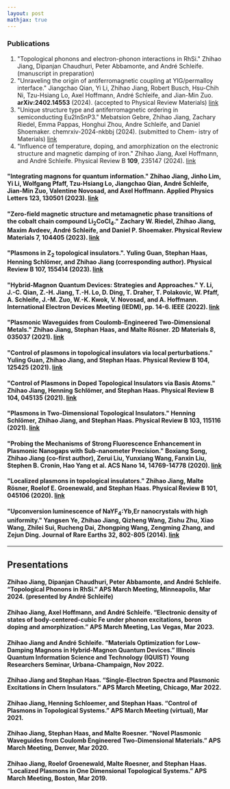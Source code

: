 ```yaml
---
layout: post
mathjax: true
---
```


### **Publications**
1. "Topological phonons and electron-phonon interactions in RhSi." Zhihao Jiang, Dipanjan Chaudhuri, Peter Abbamonte, and André Schleife. (manuscript in preparation)
2. "Unraveling the origin of antiferromagnetic coupling at YIG/permalloy interface." Jiangchao Qian, Yi Li, Zhihao Jiang, Robert Busch, Hsu-Chih Ni, Tzu-Hsiang Lo, Axel Hoffmann, André Schleife, and Jian-Min Zuo.  **arXiv:2402.14553** (2024). (accepted to Physical Review Materials) [link](https://arxiv.org/abs/2402.14553)
3. "Unique structure type and antiferromagnetic ordering in semiconducting Eu2InSnP3." Mebatsion Gebre, Zhihao Jiang, Zachary Riedel, Emma Pappas, Honghui Zhou, Andre Schleife, and Daniel Shoemaker. chemrxiv-2024-nkbbj (2024). (submitted to Chem- istry of Materials) [link](https://chemrxiv.org/engage/chemrxiv/article-details/665b7f8b91aefa6ce18f6048)
4. "Influence of temperature, doping, and amorphization on the electronic structure and magnetic damping of iron." Zhihao Jiang, Axel Hoffmann, and André Schleife. Physical Review B **109**, 235147 (2024). [link](https://journals.aps.org/prb/abstract/10.1103/PhysRevB.109.235147)


#### "Integrating magnons for quantum information." Zhihao Jiang, Jinho Lim, Yi Li, Wolfgang Pfaff, Tzu-Hsiang Lo, Jiangchao Qian, André Schleife, Jian-Min Zuo, Valentine Novosad, and Axel Hoffmann.  Applied Physics Letters 123, 130501 (2023). [link](https://pubs.aip.org/aip/apl/article-abstract/123/13/130501/2912767/Integrating-magnons-for-quantum-information?redirectedFrom=fulltext)
#### "Zero-field magnetic structure and metamagnetic phase transitions of the cobalt chain compound Li<sub>2</sub>CoCl<sub>4</sub>." Zachary W. Riedel, Zhihao Jiang, Maxim Avdeev, André Schleife, and Daniel P. Shoemaker.  Physical Review Materials 7, 104405 (2023). [link](https://journals.aps.org/prmaterials/abstract/10.1103/PhysRevMaterials.7.104405)
#### "Plasmons in Z<sub>2</sub> topological insulators.". Yuling Guan, Stephan Haas, Henning Schlömer, and Zhihao Jiang (corresponding author).  Physical Review B 107, 155414 (2023). [link](https://journals.aps.org/prb/abstract/10.1103/PhysRevB.107.155414)
#### "Hybrid-Magnon Quantum Devices: Strategies and Approaches." Y. Li, J.-C. Qian, Z.-H. Jiang, T.-H. Lo, D. Ding, T. Draher, T. Polakovic, W. Pfaff, A. Schleife, J.-M. Zuo, W.-K. Kwok, V. Novosad, and A. Hoffmann.  International Electron Devices Meeting (IEDM), pp. 14-6. IEEE (2022). [link](https://ieeexplore.ieee.org/document/10019460)
#### "Plasmonic Waveguides from Coulomb-Engineered Two-Dimensional Metals." Zhihao Jiang, Stephan Haas, and Malte Rösner.  2D Materials 8, 035037 (2021). [link](https://iopscience.iop.org/article/10.1088/2053-1583/abfedd/meta)
#### "Control of plasmons in topological insulators via local perturbations." Yuling Guan, Zhihao Jiang, and Stephan Haas.  Physical Review B 104, 125425 (2021). [link](https://journals.aps.org/prb/abstract/10.1103/PhysRevB.104.125425)
#### "Control of Plasmons in Doped Topological Insulators via Basis Atoms." Zhihao Jiang, Henning Schlömer, and Stephan Haas.  Physical Review B 104, 045135 (2021). [link](https://journals.aps.org/prb/abstract/10.1103/PhysRevB.104.045135)
#### "Plasmons in Two-Dimensional Topological Insulators." Henning Schlömer, Zhihao Jiang, and Stephan Haas.  Physical Review B 103, 115116 (2021). [link](https://journals.aps.org/prb/abstract/10.1103/PhysRevB.103.115116)
#### "Probing the Mechanisms of Strong Fluorescence Enhancement in Plasmonic Nanogaps with Sub-nanometer Precision." Boxiang Song, Zhihao Jiang (co-first author), Zerui Liu, Yunxiang Wang, Fanxin Liu, Stephen B. Cronin, Hao Yang et al.  ACS Nano 14, 14769-14778 (2020). [link](https://pubs.acs.org/doi/abs/10.1021/acsnano.0c01973)
#### "Localized plasmons in topological insulators." Zhihao Jiang, Malte Rösner, Roelof E. Groenewald, and Stephan Haas.  Physical Review B 101, 045106 (2020). [link](https://journals.aps.org/prb/abstract/10.1103/PhysRevB.101.045106)
#### "Upconversion luminescence of NaYF<sub>4</sub>:Yb,Er nanocrystals with high uniformity." Yangsen Ye, Zhihao Jiang, Qizheng Wang, Zishu Zhu, Xiao Wang, Zhilei Sui, Rucheng Dai, Zhongping Wang, Zengming Zhang, and Zejun Ding.  Journal of Rare Earths 32, 802-805 (2014). [link](https://www.sciencedirect.com/science/article/abs/pii/S1002072114601447)
---

## Presentations
#### Zhihao Jiang, Dipanjan Chaudhuri, Peter Abbamonte, and André Schleife. “Topological Phonons in RhSi.” APS March Meeting, Minneapolis, Mar 2024. (presented by André Schleife)
#### Zhihao Jiang, Axel Hoffmann, and André Schleife. “Electronic density of states of body-centered-cubic Fe under phonon excitations, boron doping and amorphization.” APS March Meeting, Las Vegas, Mar 2023.
#### Zhihao Jiang and André Schleife. “Materials Optimization for Low-Damping Magnons in Hybrid-Magnon Quantum Devices.” Illinois Quantum Information Science and Technology (IQUIST) Young Researchers Seminar, Urbana-Champaign, Nov 2022.
#### Zhihao Jiang and Stephan Haas. “Single-Electron Spectra and Plasmonic Excitations in Chern Insulators.” APS March Meeting, Chicago, Mar 2022.
#### Zhihao Jiang, Henning Schloemer, and Stephan Haas. “Control of Plasmons in Topological Systems.” APS March Meeting (virtual), Mar 2021.
#### Zhihao Jiang, Stephan Haas, and Malte Roesner. “Novel Plasmonic Waveguides from Coulomb Engineered Two-Dimensional Materials.” APS March Meeting, Denver, Mar 2020.
#### Zhihao Jiang, Roelof Groenewald, Malte Roesner, and Stephan Haas. “Localized Plasmons in One Dimensional Topological Systems.” APS March Meeting, Boston, Mar 2019.
